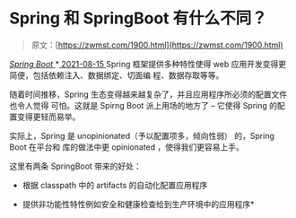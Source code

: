 <!--yml
category: 未分类
date: 0001-01-01 00:00:00
--->

# Spring 和 SpringBoot 有什么不同？

> 原文：[https://zwmst.com/1900.html](https://zwmst.com/1900.html)

   [ *Spring Boot* ](https://zwmst.com/spring-boot)*[ <time datetime="2021-08-15T16:48:57+08:00"> 2021-08-15 </time> ](https://zwmst.com/1900.html)  Spring 框架提供多种特性使得 web 应用开发变得更简便，包括依赖注入、数据绑定、切面编 程、数据存取等等。

随着时间推移，Spring 生态变得越来越复杂了，并且应用程序所必须的配置文件也令人觉得 可怕。这就是 Spirng Boot 派上用场的地方了 – 它使得 Spring 的配置变得更轻而易举。

实际上，Spring 是 unopinionated（予以配置项多，倾向性弱） 的，Spring Boot 在平台和 库的做法中更 opinionated ，使得我们更容易上手。

这里有两条 SpringBoot 带来的好处：

*   根据 classpath 中的 artifacts 的自动化配置应用程序

*   提供非功能性特性例如安全和健康检查给到生产环境中的应用程序*